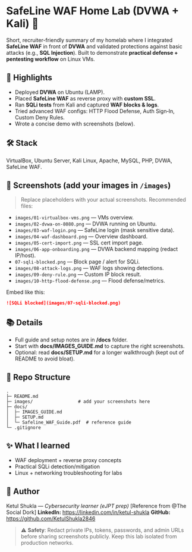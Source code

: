 # SafeLine WAF Home Lab (DVWA + Kali) 🚀

Short, recruiter-friendly summary of my homelab where I integrated **SafeLine WAF** in front of **DVWA** and validated protections against basic attacks (e.g., **SQL Injection**). Built to demonstrate **practical defense + pentesting workflow** on Linux VMs.

## 🔹 Highlights
- Deployed **DVWA** on Ubuntu (LAMP).
- Placed **SafeLine WAF** as reverse proxy with **custom SSL**.
- Ran **SQLi tests** from Kali and captured **WAF blocks & logs**.
- Tried advanced WAF configs: HTTP Flood Defense, Auth Sign‑In, Custom Deny Rules.
- Wrote a concise demo with screenshots (below).

## 🛠️ Stack
VirtualBox, Ubuntu Server, Kali Linux, Apache, MySQL, PHP, DVWA, SafeLine WAF.

## 📸 Screenshots (add your images in `/images`)
> Replace placeholders with your actual screenshots. Recommended files:
- `images/01-virtualbox-vms.png` — VMs overview.
- `images/02-dvwa-on-8080.png` — DVWA running on Ubuntu.
- `images/03-waf-login.png` — SafeLine login (mask sensitive data).
- `images/04-waf-dashboard.png` — Overview dashboard.
- `images/05-cert-import.png` — SSL cert import page.
- `images/06-app-onboarding.png` — DVWA backend mapping (redact IP/host).
- `07-sqli-blocked.png` — Block page / alert for SQLi.
- `images/08-attack-logs.png` — WAF logs showing detections.
- `images/09-deny-rule.png` — Custom IP block result.
- `images/10-http-flood-defense.png` — Flood defense/metrics.

Embed like this:
```md
![SQLi blocked](images/07-sqli-blocked.png)
```

## 📚 Details
- Full guide and setup notes are in **/docs** folder.
- Start with **docs/IMAGES_GUIDE.md** to capture the right screenshots.
- Optional: read **docs/SETUP.md** for a longer walkthrough (kept out of README to avoid bloat).

## 📂 Repo Structure
```
.
├─ README.md
├─ images/                 # add your screenshots here
├─ docs/
│  ├─ IMAGES_GUIDE.md
│  ├─ SETUP.md
│  └─ Safeline_WAF_Guide.pdf  # reference guide
└─ .gitignore
```

## ✨ What I learned
- WAF deployment + reverse proxy concepts
- Practical SQLi detection/mitigation
- Linux + networking troubleshooting for labs

## 👤 Author
Ketul Shukla — *Cybersecurity learner (eJPT prep)* [Reference from @The Social Dork]
**LinkedIn:** https://linkedin.com/in/ketul-shukla
**GitHub:** https://github.com/KetulShukla2846

> ⚠️ **Safety**: Redact private IPs, tokens, passwords, and admin URLs before sharing screenshots publicly. Keep this lab isolated from production networks.
